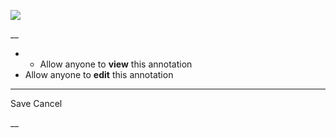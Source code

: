 ![](https://bat.bing.com/action/0?ti=56018282&Ver=2&mid=62218b4b-94a4-433e-8307-c94207b5b844&sid=201ffde0635411ee902411d77b750559&vid=20202bf0635411ee9ac03f2e618b0b9f&vids=0&msclkid=N&pi=0&lg=en-US&sw=800&sh=600&sc=24&nwd=1&tl=Shortform%20%7C%20Book&p=https%3A%2F%2Fwww.shortform.com%2Fapp%2Fbook%2Fall-marketers-are-liars%2Fshortform-introduction&r=&lt=317&evt=pageLoad&sv=1&rn=370583)

__

  *   * Allow anyone to **view** this annotation
  * Allow anyone to **edit** this annotation



* * *

Save Cancel

__



